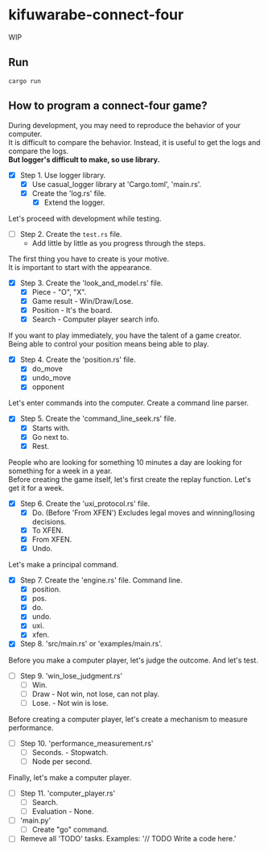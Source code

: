 # kifuwarabe-connect-four

WIP

## Run

```shell
cargo run
```

## How to program a connect-four game?

During development, you may need to reproduce the behavior of your computer.  
It is difficult to compare the behavior. Instead, it is useful to get the logs and compare the logs.  
**But logger's difficult to make, so use library.**  

* [x] Step 1. Use logger library.
  * [x] Use casual_logger library at 'Cargo.toml', 'main.rs'.
  * [x] Create the 'log.rs' file.
    * [x] Extend the logger.

Let's proceed with development while testing.  

* [ ] Step 2. Create the `test.rs` file.
  * Add little by little as you progress through the steps.  

The first thing you have to create is your motive.  
It is important to start with the appearance.  

* [x] Step 3. Create the 'look_and_model.rs' file.
  * [x] Piece - "O", "X".
  * [x] Game result - Win/Draw/Lose.
  * [x] Position - It's the board.
  * [x] Search - Computer player search info.

If you want to play immediately, you have the talent of a game creator.  
Being able to control your position means being able to play.  

* [x] Step 4. Create the 'position.rs' file.
  * [x] do_move
  * [x] undo_move
  * [x] opponent

Let's enter commands into the computer. Create a command line parser.  

* [x] Step 5. Create the 'command_line_seek.rs' file.
  * [x] Starts with.
  * [x] Go next to.
  * [x] Rest.

People who are looking for something 10 minutes a day are looking for something for a week in a year.  
Before creating the game itself, let's first create the replay function. Let's get it for a week.  

* [x] Step 6. Create the 'uxi_protocol.rs' file.
  * [x] Do. (Before 'From XFEN') Excludes legal moves and winning/losing decisions.
  * [x] To XFEN.
  * [x] From XFEN.
  * [x] Undo.

Let's make a principal command.  

* [x] Step 7. Create the 'engine.rs' file. Command line.
  * [x] position.
  * [x] pos.
  * [x] do.
  * [x] undo.
  * [x] uxi.
  * [x] xfen.
* [x] Step 8. 'src/main.rs' or 'examples/main.rs'.

Before you make a computer player, let's judge the outcome. And let's test.  

* [ ] Step 9. 'win_lose_judgment.rs'
  * [ ] Win.
  * [ ] Draw - Not win, not lose, can not play.
  * [ ] Lose. - Not win is lose.

Before creating a computer player, let's create a mechanism to measure performance.  

* [ ] Step 10. 'performance_measurement.rs'
  * [ ] Seconds. - Stopwatch.
  * [ ] Node per second.

Finally, let's make a computer player.  

* [ ] Step 11. 'computer_player.rs'
  * [ ] Search.
  * [ ] Evaluation - None.
* [ ] 'main.py'
  * [ ] Create "go" command.
* [ ] Remeve all 'TODO' tasks. Examples: '// TODO Write a code here.'
